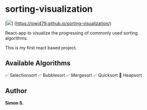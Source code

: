 # sorting-visualization

[<img src="https://img.shields.io/website?up_message=Github%20Pages&url=https%3A%2F%2Fkarimelghamry.github.io%2FGraphAV%2F">] (https://iowi479.github.io/sorting-visualization/)

React-app to visualize the progressing of commonly used sorting algorithms.

This is my first react based project.

## Available Algorithms

:white_check_mark: Selectionsort
:white_check_mark: Bubblesort
:white_check_mark: Mergesort
:white_check_mark: Quicksort
:wrench: Heapsort

## Author

**Simon S.**
